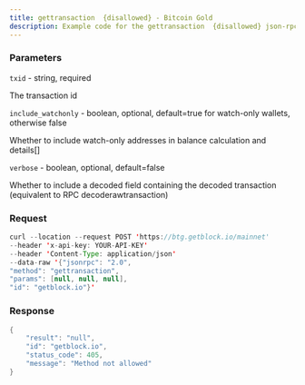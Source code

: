 ```yaml
---
title: gettransaction  {disallowed} - Bitcoin Gold
description: Example code for the gettransaction  {disallowed} json-rpc method. Сomplete guide on how to use gettransaction  {disallowed} json-rpc in GetBlock.io Web3 documentation.
---
```


### Parameters


`txid` - string, required

The transaction id

`include_watchonly` - boolean, optional, default=true for watch-only
wallets, otherwise false

Whether to include watch-only addresses in balance calculation and
details\[\]

`verbose` - boolean, optional, default=false

Whether to include a decoded field containing the decoded transaction
(equivalent to RPC decoderawtransaction)

### Request

``` java
curl --location --request POST 'https://btg.getblock.io/mainnet' 
--header 'x-api-key: YOUR-API-KEY' 
--header 'Content-Type: application/json' 
--data-raw '{"jsonrpc": "2.0",
"method": "gettransaction",
"params": [null, null, null],
"id": "getblock.io"}'
```

###  Response

``` java
{
    "result": "null",
    "id": "getblock.io",
    "status_code": 405,
    "message": "Method not allowed"
}
```

